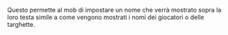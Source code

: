 Questo permette al mob di impostare un nome che verrà mostrato sopra la loro testa simile a come vengono mostrati i nomi dei giocatori o delle targhette.